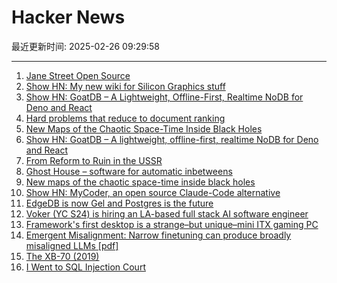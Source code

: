 # Hacker News

最近更新时间: 2025-02-26 09:29:58

--- 
1. [Jane Street Open Source](https://opensource.janestreet.com/) 
2. [Show HN: My new wiki for Silicon Graphics stuff](https://www.tech-pubs.net/wiki/Main_Page) 
3. [Show HN: GoatDB – A Lightweight, Offline-First, Realtime NoDB for Deno and React](https://github.com/goatplatform/goatdb) 
4. [Hard problems that reduce to document ranking](https://noperator.dev/posts/document-ranking-for-complex-problems/) 
5. [New Maps of the Chaotic Space-Time Inside Black Holes](https://www.quantamagazine.org/new-maps-of-the-bizarre-chaotic-space-time-inside-black-holes-20250224/) 
6. [Show HN: GoatDB – A lightweight, offline-first, realtime NoDB for Deno and React](https://github.com/goatplatform/goatdb) 
7. [From Reform to Ruin in the USSR](https://www.cogitations.co/p/from-reform-to-ruin-in-the-ussr) 
8. [Ghost House – software for automatic inbetweens](https://www.tedwiggin.com/MIMT.html) 
9. [New maps of the chaotic space-time inside black holes](https://www.quantamagazine.org/new-maps-of-the-bizarre-chaotic-space-time-inside-black-holes-20250224/) 
10. [Show HN: MyCoder, an open source Claude-Code alternative](https://github.com/drivecore/mycoder) 
11. [EdgeDB is now Gel and Postgres is the future](https://www.geldata.com/blog/edgedb-is-now-gel-and-postgres-is-the-future) 
12. [Voker (YC S24) is hiring an LA-based full stack AI software engineer](https://www.linkedin.com/jobs/view/4165715593) 
13. [Framework's first desktop is a strange–but unique–mini ITX gaming PC](https://arstechnica.com/gadgets/2025/02/framework-known-for-upgradable-laptops-intros-not-particularly-upgradable-desktop/) 
14. [Emergent Misalignment: Narrow finetuning can produce broadly misaligned LLMs [pdf]](https://martins1612.github.io/emergent_misalignment_betley.pdf) 
15. [The XB-70 (2019)](http://codex99.com/photography/the-xb70.html) 
16. [I Went to SQL Injection Court](https://sockpuppet.org/blog/2025/02/09/fixing-illinois-foia/) 
